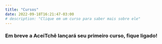 ```yaml
---
title: "Cursos"
date: 2022-09-18T16:21:47-03:00
# description: "Clique em um curso para saber mais sobre ele"
---
```


### Em breve a AceiTchê lançará seu primeiro curso, fique ligado!

<!-- # [O Guardião Cripto](/guardiao-cripto)
### Somente até 14/12/2022

Tenha criptomoedas seguras e privadas.

**[Saiba mais](/guardiao-cripto)** -->